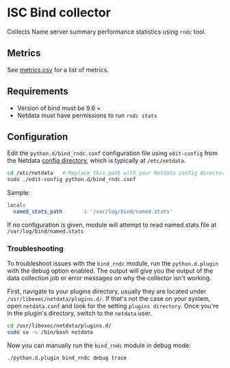 # ISC Bind collector

Collects Name server summary performance statistics using `rndc` tool.

## Metrics

See [metrics.csv](https://github.com/netdata/netdata/blob/master/collectors/python.d.plugin/bind_rndc/metrics.csv) for a list of metrics.

## Requirements

-   Version of bind must be 9.6 +
-   Netdata must have permissions to run `rndc stats`

## Configuration

Edit the `python.d/bind_rndc.conf` configuration file using `edit-config` from the Netdata [config
directory](https://github.com/netdata/netdata/blob/master/docs/configure/nodes.md), which is typically at `/etc/netdata`.

```bash
cd /etc/netdata   # Replace this path with your Netdata config directory, if different
sudo ./edit-config python.d/bind_rndc.conf
```

Sample:

```yaml
local:
  named_stats_path       : '/var/log/bind/named.stats'
```

If no configuration is given, module will attempt to read named.stats file  at `/var/log/bind/named.stats`




### Troubleshooting

To troubleshoot issues with the `bind_rndc` module, run the `python.d.plugin` with the debug option enabled. The 
output will give you the output of the data collection job or error messages on why the collector isn't working.

First, navigate to your plugins directory, usually they are located under `/usr/libexec/netdata/plugins.d/`. If that's 
not the case on your system, open `netdata.conf` and look for the setting `plugins directory`. Once you're in the 
plugin's directory, switch to the `netdata` user.

```bash
cd /usr/libexec/netdata/plugins.d/
sudo su -s /bin/bash netdata
```

Now you can manually run the `bind_rndc` module in debug mode:

```bash
./python.d.plugin bind_rndc debug trace
```

